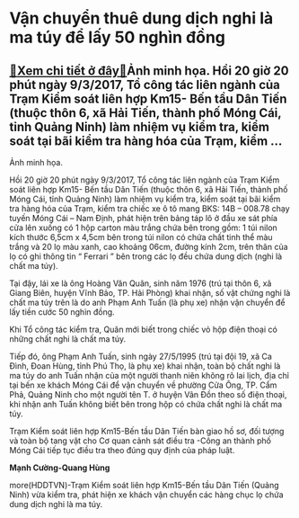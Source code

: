 Vận chuyển thuê dung dịch nghi là ma túy để lấy 50 nghìn đồng
=============================================================

[:gift:Xem chi tiết ở đây:gift:](https://hddtvn.com/van-chuyen-thue-dung-dich-nghi-la-ma-tuy-de-lay-50-nghin-dong-2/)Ảnh minh họa. Hồi 20 giờ 20 phút ngày 9/3/2017, Tổ công tác liên ngành của Trạm Kiểm soát liên hợp Km15- Bến tầu Dân Tiến (thuộc thôn 6, xã Hải Tiến, thành phố Móng Cái, tỉnh Quảng Ninh) làm nhiệm vụ kiểm tra, kiểm soát tại bãi kiểm tra hàng hóa của Trạm, kiểm …
----------------------------------------------------------------------------------------------------------------------------------------------------------------------------------------------------------------------------------------------------------------------







 






 Ảnh minh họa. 


Hồi 20 giờ 20 phút ngày 9/3/2017, Tổ công tác liên ngành của Trạm Kiểm soát liên hợp Km15- Bến tầu Dân Tiến (thuộc thôn 6, xã Hải Tiến, thành phố Móng Cái, tỉnh Quảng Ninh) làm nhiệm vụ kiểm tra, kiểm soát tại bãi kiểm tra hàng hóa của Trạm, kiểm tra chiếc xe ô tô mang BKS: 14B – 008.78 chạy tuyến Móng Cái – Nam Định, phát hiện trên bảng táp lô ở đầu xe sát phía cửa lên xuống có 1 hộp carton màu trắng chứa bên trong gồm: 1 túi nilon kích thước 6,5cm x 4,5cm bên trong túi nilon có chứa chất tinh thể màu trắng và 20 lọ màu xanh, cao khoảng 06cm, đường kính 2cm, trên thân của lọ có ghi thông tin “ Ferrari ” bên trong các lọ đều chứa dung dịch (nghi là chất ma túy). 


 Tại đậy, lái xe là ông Hoàng Văn Quân, sinh năm 1976 (trú tại thôn 6, xã Giang Biên, huyện Vĩnh Bảo, TP. Hải Phòng) khai nhận, số vật chứng nghi là chất ma túy trên là do anh Phạm Anh Tuấn (là phụ xe) nhận vận chuyển để lấy tiền cước 50 nghìn đồng.


 Khi Tổ công tác kiểm tra, Quân mới biết trong chiếc vỏ hộp điện thoại có những chất nghi là chất ma túy.


 Tiếp đó, ông Phạm Anh Tuấn, sinh ngày 27/5/1995 (trú tại đội 19, xã Ca Đình, Đoan Hùng, tỉnh Phú Thọ, là phụ xe) khai nhận, toàn bộ chất nghi là ma túy do anh Tuấn nhận của một người thanh niên không rõ lai lịch, địa chỉ tại bến xe khách Móng Cái để vận chuyển về phường Cửa Ông, TP. Cẩm Phả, Quảng Ninh cho một người tên T. ở huyện Vân Đồn theo số điện thoại, khi nhận anh Tuấn không biết bên trong hộp có chứa chất nghi là chất ma túy. 


 Trạm Kiểm soát liên hợp Km15-Bến tầu Dân Tiến bàn giao hồ sơ, đối tượng và toàn bộ tang vật cho Cơ quan cảnh sát điều tra -Công an thành phố Móng Cái tiếp tục điều tra theo đúng quy định của pháp luật. 






**Mạnh Cường-Quang Hùng**



more(HDDTVN)-Trạm Kiểm soát liên hợp Km15-Bến tầu Dân Tiến (Quảng Ninh) vừa kiểm tra, phát hiện xe khách vận chuyển các hàng chục lọ chứa dung dịch nghi là ma túy.

